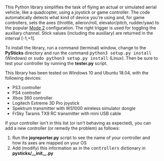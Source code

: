 This Python library simplifies the task of flying an actual or simulated aerial
vehicle, like a quadcopter, using a joystick or game controller.  The code automatically
detects what kind of device you're using and, for game controllers, sets the axes (throttle,
aileron/roll, elevator/pitch, rudder/yaw) to the popular
[Mode 2](http://www.spektrumrc.com/Articles/Article.aspx?ArticleID=2105)
configuration.  The right trigger is used for toggling the auxiliary channel.
Stick values (including the auxiliary) are returned in the interval [-1,+1].

To install the library, run a command (terminal) window, change to the
<b>PySticks</b> directory and run the command <tt>python3 setup.py install</tt>
(Windows) or <tt>sudo python3 setup.py install</tt> (Linux).  Then be sure to test
your controller by running the <b>tester.py</b> script.

This library has been tested on Windows 10 and Ubuntu 18.04, with the following
devices:

* PS3 controller
* PS4 controller
* Xbox 360 controller
* Logitech Extreme 3D Pro joystick
* Spektrum transmitter with WS1000 wireless simulator dongle
* FrSky Taranis TX9 RC transmitter with mini USB cable 

If your controller isn't in this list (or isn't behaving as expected), you can add a new controller (or remedy the problem) as follows:

1. Run the <b>joyreporter.py</b> script to see the name of your controller and how its axes are mapped on your OS
2. Add (modify) this information as in the <tt>controllers</tt> dictionary in <b>pysticks/\_\_init\_\_.py</b> 

